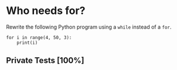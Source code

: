 # Who needs for?

Rewrite the following Python program using a `while` instead of a `for`.



```
for i in range(4, 50, 3):
    print(i)

```


## Private Tests [100%]
